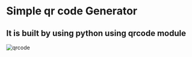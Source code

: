 # Simple qr code Generator 
## It is built by using python using qrcode module
![qrcode](https://github.com/user-attachments/assets/08d376c5-64f2-45b4-8bb6-6fff2aed294f)
